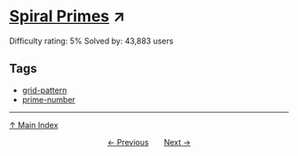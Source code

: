 # [Spiral Primes](https://projecteuler.net/problem=58) ↗️

Difficulty rating: 5%
Solved by: 43,883 users
## Tags

- [grid-pattern](../tags/grid-pattern.md)
- [prime-number](../tags/prime-number.md)



---

[↑ Main Index](../README.md)


<div align=center><a href='57.md'>← Previous</a> &nbsp;&nbsp; &nbsp;&nbsp;  <a href='59.md'>Next →</a></div>
